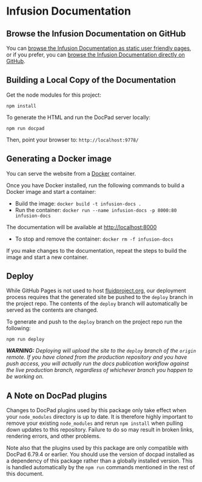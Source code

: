 # Infusion Documentation

## Browse the Infusion Documentation on GitHub

You can [browse the Infusion Documentation as static user friendly pages](http://docs.fluidproject.org/infusion/), or if
you prefer, you can [browse the Infusion Documentation directly on GitHub](src/documents).

## Building a Local Copy of the Documentation

Get the node modules for this project:

```shell
npm install
```

To generate the HTML and run the DocPad server locally:

```shell
npm run docpad
```

Then, point your browser to: `http://localhost:9778/`

## Generating a Docker image

You can serve the website from a [Docker](https://docs.docker.com/get-docker) container.

Once you have Docker installed, run the following commands to build a Docker image and start a container:

* Build the image: `docker build -t infusion-docs .`
* Run the container: `docker run --name infusion-docs -p 8000:80 infusion-docs`

The documentation will be available at [http://localhost:8000](http://localhost:8000)

* To stop and remove the container: `docker rm -f infusion-docs`

If you make changes to the documentation, repeat the steps to build the image and start a new container.

## Deploy

While GitHub Pages is not used to host [fluidproject.org](https://docs.fluidproject.org), our deployment process requires
that the generated site be pushed to the `deploy` branch in the project repo. The contents of the `deploy` branch will
automatically be served as the contents are changed.

To generate and push to the `deploy` branch on the project repo run the following:

```shell
npm run deploy
```

_**WARNING:** Deploying will upload the site to the `deploy` branch of the `origin` remote. If you have cloned
from the production repository and you have push access, you will actually run the docs publication
workflow against the live production branch, regardless of whichever branch you happen to be working on._

## A Note on DocPad plugins

Changes to DocPad plugins used by this package only take effect when your `node_modules` directory is up to date.  It is
therefore highly important to remove your existing `node_modules` and rerun `npm install` when pulling down updates to
this repository.  Failure to do so may result in broken links, rendering errors, and other problems.

Note also that the plugins used by this package are only compatible with DocPad 6.79.4 or earlier.  You should use the
version of docpad installed as a dependency of this package rather than a globally installed version.  This is handled
automatically by the `npm run` commands mentioned in the rest of this document.
